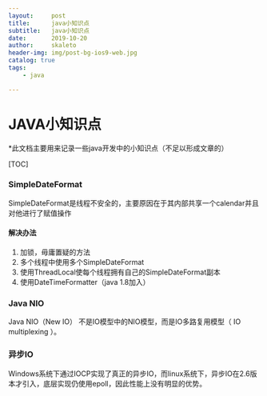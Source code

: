 ```yaml
---
layout:     post
title:      java小知识点
subtitle:   java小知识点
date:       2019-10-20
author:     skaleto
header-img: img/post-bg-ios9-web.jpg
catalog: true
tags:
    - java

---
```


# JAVA小知识点

*此文档主要用来记录一些java开发中的小知识点（不足以形成文章的）

[TOC]





### SimpleDateFormat

SimpleDateFormat是线程不安全的，主要原因在于其内部共享一个calendar并且对他进行了赋值操作

#### 解决办法

1. 加锁，毋庸置疑的方法
2. 多个线程中使用多个SimpleDateFormat
3. 使用ThreadLocal使每个线程拥有自己的SimpleDateFormat副本
4. 使用DateTimeFormatter（java 1.8加入）



### Java NIO

Java NIO（New IO） 不是IO模型中的NIO模型，而是IO多路复用模型（ IO multiplexing ）。



### 异步IO

Windows系统下通过IOCP实现了真正的异步IO，而linux系统下，异步IO在2.6版本才引入，底层实现仍使用epoll，因此性能上没有明显的优势。



